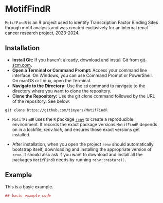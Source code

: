 
# MotifFindR

<!-- badges: start -->
<!-- badges: end -->

`MotifFindR` is an R project used to identify Transcription Factor Binding Sites through motif analysis and was created exclusively for an internal renal cancer research project, 2023-2024.

## Installation

- **Install Git:** If you haven't already, download and install Git from [git-scm.com](https://git-scm.com/).
- **Open a Terminal or Command Prompt:** Access your command line interface. On Windows, you can use Command Prompt or PowerShell. On macOS or Linux, open the Terminal.
- **Navigate to the Directory:** Use the `cd` command to navigate to the directory where you want to clone the repository.
- **Clone the Repository:** Use the git clone command followed by the URL of the repository.  See below:

``` 
git clone https://github.com/timyers/MotifFindR
```
- `MotifFindR` uses the `R` package [`renv`](https://rstudio.github.io/renv/index.html) to create a reproducible environment.  It records the exact package versions `MotifFindR` depends on in a lockfile, *renv.lock*, and ensures those exact versions get installed.

- After installation, when you open the project `renv` should automatically bootstrap itself, downloading and installing the appropriate version of `renv`.  It should also ask if you want to download and install all the packages `MotifFindR` needs by running `renv::restore()`.

## Example

This is a basic example.

``` r
## basic example code
```

